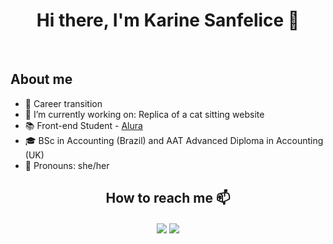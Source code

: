 <!--
### Hi there👋
**kaqs/kaqs** is a ✨ _special_ ✨ repository because its `README.md` (this file) appears on your GitHub profile.

Here are some ideas to get you started:

- 🔭 I’m currently working on ...
- 🌱 I’m currently learning ...
- 👯 I’m looking to collaborate on ...
- 🤔 I’m looking for help with ...
- 💬 Ask me about ...
- 📫 How to reach me: ...
- 😄 Pronouns: ...
- ⚡ Fun fact: ...
-->

<h1 align="center"> Hi there, I'm Karine Sanfelice 👋 </h1>
<br>

<h2>About me</h2> 

- 🔄 Career transition
- 🚧 I’m currently working on: Replica of a cat sitting website
- 📚 Front-end Student - <a href="https://www.alura.com.br"> Alura </a>
- 🎓 BSc in Accounting (Brazil) and AAT Advanced Diploma in Accounting (UK)
- 💬 Pronouns: she/her

<h2 align="center"> How to reach me 📫 </h2>
<p align="center">
<a href="https://www.linkedin.com/in/karine-quini-sanfelice" target="blank"><img align="center" src="https://img.shields.io/badge/LinkedIn-0077B5?style=for-the-badge&logo=linkedin&logoColor=white"></a> <a href="mailto:kqs>dev@gmail.com" target="blank"><img align="center" src="https://img.shields.io/badge/Gmail-D14836?style=for-the-badge&logo=gmail&logoColor=white"></a>
</p>
